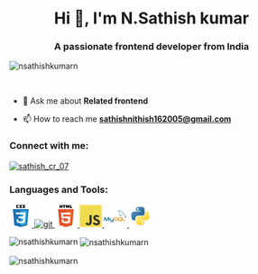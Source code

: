 
<h1 align="center">Hi 👋, I'm N.Sathish kumar</h1>
<h3 align="center">A passionate frontend developer from India</h3>

<p align="left"> <img src="https://komarev.com/ghpvc/?username=nsathishkumarn&label=Profile%20views&color=0e75b6&style=flat" alt="nsathishkumarn" /> </p>

<p align="left"> <a href="https://twitter.com/" target="blank"><img src="https://img.shields.io/twitter/follow/?logo=twitter&style=for-the-badge" alt="" /></a> </p>

- 💬 Ask me about **Related frontend**

- 📫 How to reach me **sathishnithish162005@gmail.com**

<h3 align="left">Connect with me:</h3>
<p align="left">
<a href="https://instagram.com/sathish_cr_07" target="blank"><img align="center" src="https://raw.githubusercontent.com/rahuldkjain/github-profile-readme-generator/master/src/images/icons/Social/instagram.svg" alt="sathish_cr_07" height="30" width="40" /></a>
</p>

<h3 align="left">Languages and Tools:</h3>
<p align="left"> <a href="https://www.w3schools.com/css/" target="_blank" rel="noreferrer"> <img src="https://raw.githubusercontent.com/devicons/devicon/master/icons/css3/css3-original-wordmark.svg" alt="css3" width="40" height="40"/> </a> <a href="https://git-scm.com/" target="_blank" rel="noreferrer"> <img src="https://www.vectorlogo.zone/logos/git-scm/git-scm-icon.svg" alt="git" width="40" height="40"/> </a> <a href="https://www.w3.org/html/" target="_blank" rel="noreferrer"> <img src="https://raw.githubusercontent.com/devicons/devicon/master/icons/html5/html5-original-wordmark.svg" alt="html5" width="40" height="40"/> </a> <a href="https://developer.mozilla.org/en-US/docs/Web/JavaScript" target="_blank" rel="noreferrer"> <img src="https://raw.githubusercontent.com/devicons/devicon/master/icons/javascript/javascript-original.svg" alt="javascript" width="40" height="40"/> </a> <a href="https://www.mysql.com/" target="_blank" rel="noreferrer"> <img src="https://raw.githubusercontent.com/devicons/devicon/master/icons/mysql/mysql-original-wordmark.svg" alt="mysql" width="40" height="40"/> </a> <a href="https://www.python.org" target="_blank" rel="noreferrer"> <img src="https://raw.githubusercontent.com/devicons/devicon/master/icons/python/python-original.svg" alt="python" width="40" height="40"/> </a> </p>

<p><img align="left" src="https://github-readme-stats.vercel.app/api/top-langs?username=nsathishkumarn&show_icons=true&locale=en&layout=compact" alt="nsathishkumarn" /></p>

<p>&nbsp;<img align="center" src="https://github-readme-stats.vercel.app/api?username=nsathishkumarn&show_icons=true&locale=en" alt="nsathishkumarn" /></p>

<p><img align="center" src="https://github-readme-streak-stats.herokuapp.com/?user=nsathishkumarn&" alt="nsathishkumarn" /></p>
